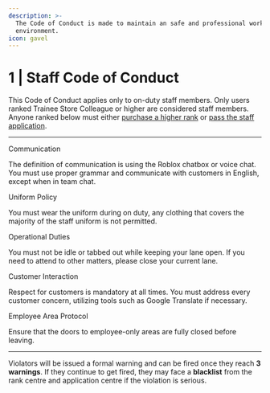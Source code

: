 ```yaml
---
description: >-
  The Code of Conduct is made to maintain an safe and professional working
  environment.
icon: gavel
---
```


# 1 | Staff Code of Conduct

This Code of Conduct applies only to on-duty staff members. Only users ranked Trainee Store Colleague or higher are considered staff members. Anyone ranked below must either [purchase a higher rank](https://www.roblox.com/games/85187706204057) or [pass the staff application](https://www.roblox.com/games/18842770808/BECOME-STAFF-BloxNShop-Application-Center).

***

Communication


The definition of communication is using the Roblox chatbox or voice chat. You must use proper grammar and communicate with customers in English, except when in team chat.

Uniform Policy


You must wear the uniform during on duty, any clothing that covers the majority of the staff uniform is not permitted.

Operational Duties


You must not be idle or tabbed out while keeping your lane open. If you need to attend to other matters, please close your current lane.

Customer Interaction


Respect for customers is mandatory at all times. You must address every customer concern, utilizing tools such as Google Translate if necessary.

Employee Area Protocol


Ensure that the doors to employee-only areas are fully closed before leaving.

***

Violators will be issued a formal warning and can be fired once they reach **3 warnings**. If they continue to get fired, they may face a **blacklist** from the rank centre and application centre if the violation is serious.

